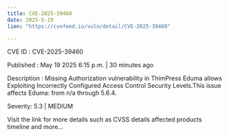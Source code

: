 ```yaml
---
title: CVE-2025-39460
date: 2025-5-19
lien: "https://cvefeed.io/vuln/detail/CVE-2025-39460"

---
```


CVE ID : CVE-2025-39460

Published :  May 19
2025
6:15 p.m. | 30 minutes ago

Description : Missing Authorization vulnerability in ThimPress Eduma allows Exploiting Incorrectly Configured Access Control Security Levels.This issue affects Eduma: from n/a through 5.6.4.

Severity: 5.3 | MEDIUM

Visit the link for more details
such as CVSS details
affected products
timeline
and more...
